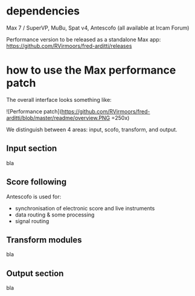# dependencies

Max 7 / SuperVP, MuBu, Spat v4, Antescofo (all available at Ircam Forum)

Performance version to be released as a standalone Max app: https://github.com/RVirmoors/fred-arditti/releases

# how to use the Max performance patch

The overall interface looks something like:

![Performance patch](https://github.com/RVirmoors/fred-arditti/blob/master/readme/overview.PNG =250x)


We distinguish between 4 areas: input, scofo, transform, and output.

## Input section

bla

## Score following

Antescofo is used for:

* synchronisation of electronic score and live instruments
* data routing & some processing
* signal routing

## Transform modules

bla

## Output section

bla